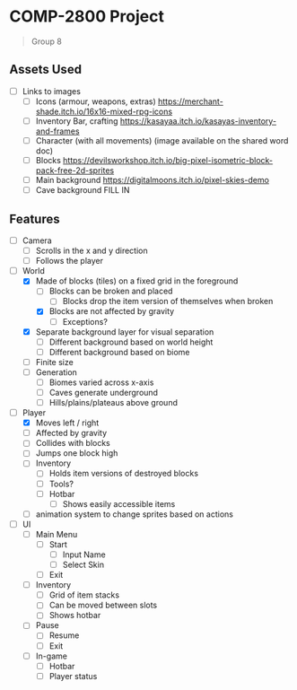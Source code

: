# COMP-2800 Project
> Group 8

## Assets Used
- [ ] Links to images
	- [ ] Icons (armour, weapons, extras)
	https://merchant-shade.itch.io/16x16-mixed-rpg-icons
  	- [ ] Inventory Bar, crafting
  	 https://kasayaa.itch.io/kasayas-inventory-and-frames
	- [ ] Character (with all movements)
	(image available on the shared word doc)
	- [ ] Blocks
	https://devilsworkshop.itch.io/big-pixel-isometric-block-pack-free-2d-sprites
	- [ ] Main background 
	https://digitalmoons.itch.io/pixel-skies-demo
	- [ ] Cave background
	FILL IN

## Features
- [ ] Camera
	- [ ] Scrolls in the x and y direction
	- [ ] Follows the player
- [ ] World
	- [x] Made of blocks (tiles) on a fixed grid in the foreground
		- [ ] Blocks can be broken and placed
			- [ ] Blocks drop the item version of themselves when broken
		- [x] Blocks are not affected by gravity
			- [ ] Exceptions?
	- [x] Separate background layer for visual separation
		- [ ] Different background based on world height
		- [ ] Different background based on biome
	- [ ] Finite size
	- [ ] Generation
		- [ ] Biomes varied across x-axis
		- [ ] Caves generate underground
		- [ ] Hills/plains/plateaus above ground
- [ ] Player
	- [x] Moves left / right
	- [ ] Affected by gravity
	- [ ] Collides with blocks
	- [ ] Jumps one block high
	- [ ] Inventory
		- [ ] Holds item versions of destroyed blocks
		- [ ] Tools?
		- [ ] Hotbar
			- [ ] Shows easily accessible items
	- [ ] animation system to change sprites based on actions
- [ ] UI
	- [ ] Main Menu
		- [ ] Start
  			- [ ] Input Name
			- [ ] Select Skin
		- [ ] Exit
	- [ ] Inventory
		- [ ] Grid of item stacks
		- [ ] Can be moved between slots
		- [ ] Shows hotbar
	- [ ] Pause
		- [ ] Resume
		- [ ] Exit
	- [ ] In-game
		- [ ] Hotbar
		- [ ] Player status

